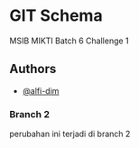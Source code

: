 
# GIT Schema

MSIB MIKTI Batch 6 Challenge 1



## Authors

- [@alfi-dim](https://github.com/alfi-dim)

### Branch 2
perubahan ini terjadi di branch 2